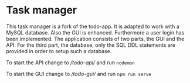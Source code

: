 # Task manager
This task manager is a fork of the todo-app.
It is adapted to work with a MySQL database. Also the GUI is enhanced. Furthermore a user login has been implemented.
The application consists of two parts, the GUI and the API. For the third part, the database, only the SQL DDL statements are provided in order to setup such a database.

To start the API change to */todo-api/* and run ```nodemon```

To start the GUI change to */todo-gui/* and run ```npm run serve```
